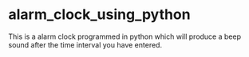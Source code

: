 # alarm_clock_using_python
This is a alarm clock programmed in python which will produce a beep sound after the time interval you have entered.
